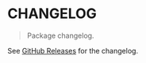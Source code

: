 # CHANGELOG

> Package changelog.

See [GitHub Releases](https://github.com/stdlib-js/math-iter-special-round/releases) for the changelog.